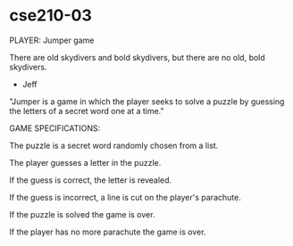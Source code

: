 # cse210-03

PLAYER:
Jumper game

There are old skydivers and bold skydivers,
but there are no old, bold skydivers.
- Jeff 

"Jumper is a game in which the player seeks to solve a puzzle by guessing the letters of a secret word one at a time."


GAME SPECIFICATIONS:

The puzzle is a secret word randomly chosen from a list.

The player guesses a letter in the puzzle.

If the guess is correct, the letter is revealed.

If the guess is incorrect, a line is cut on the player's parachute.

If the puzzle is solved the game is over.

If the player has no more parachute the game is over.